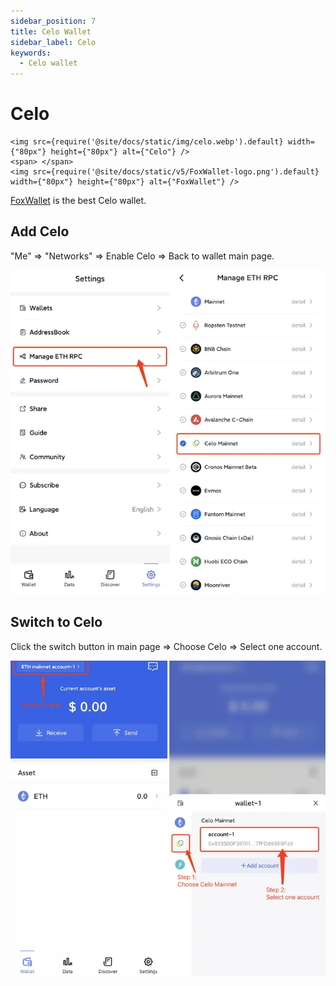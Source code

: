 ```yaml
---
sidebar_position: 7
title: Celo Wallet
sidebar_label: Celo
keywords:
  - Celo wallet
---
```


# Celo
```mdx-code-block
<img src={require('@site/docs/static/img/celo.webp').default} width={"80px"} height={"80px"} alt={"Celo"} />
<span> </span>
<img src={require('@site/docs/static/v5/FoxWallet-logo.png').default} width={"80px"} height={"80px"} alt={"FoxWallet"} />
```
[FoxWallet](https://foxwallet.com) is the best Celo wallet.

## Add Celo

"Me" => "Networks" => Enable Celo => Back to wallet main page.

![](../img/add-celo.webp)

## Switch to Celo

Click the switch button in main page => Choose Celo => Select one account.

![](../img/switch-celo.webp)
